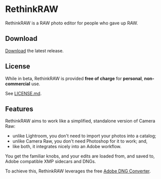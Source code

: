 # RethinkRAW

RethinkRAW is a RAW photo editor for people who gave up RAW.

## Download

[Download](https://github.com/ncruces/RethinkRAW/releases/latest) the latest release.

## License

While in beta, RethinkRAW is provided **free of charge** for **personal**, **non-commercial** use.

See [LICENSE.md](LICENSE.md).

## Features

RethinkRAW aims to work like a simplified, standalone version of Camera Raw:
- unlike Lightroom, you don't need to import your photos into a catalog;
- unlike Camera Raw, you don't need Photoshop for it to work; and,
- like both, it integrates nicely into an Adobe workflow.  

You get the familiar knobs,
and your edits are loaded from, and saved to,
Adobe compatible XMP sidecars and DNGs.

To achieve this, RethinkRAW leverages the free [Adobe DNG Converter](https://helpx.adobe.com/photoshop/using/adobe-dng-converter.html).